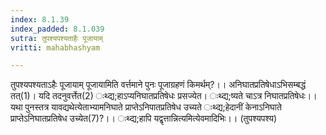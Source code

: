 ```yaml
---
index: 8.1.39
index_padded: 8.1.039
sutra: तुपश्यपश्यताहैः पूजायाम्
vritti: mahabhashyam

---
```

 तुपश्यपश्यताऽहैः पूजायाम् पूजायामिति वर्त्तमाने पुनः पूजाग्रहणं किमर्थम्?।। अनिघातप्रतिषेधाऽभिसम्बद्धं तत्(1)। यदि तदनुवर्त्तेत(2) ःथ्द्य;हाऽप्यनिघातप्रतिषेधः प्रसज्येत। ःथ्द्य;ष्यते चाऽत्र निघातप्रतिषेधः।। यथा पुनस्तत्र यावद्यथेत्येताभ्यामनिघाते प्राप्तेऽनिपातप्रतिषेध उच्यते ःथ्द्य;हेदानीं केनाऽनिघाते प्राप्तेऽनिघातप्रतिषेध उच्येत(7)?।। ःथ्द्य;हापि यद्वृत्तान्नित्यमित्येवमादिभिः।। (तुपश्यपश्य) 